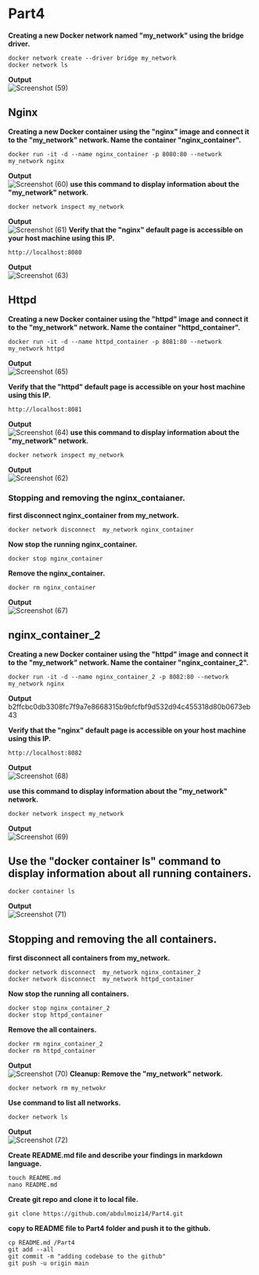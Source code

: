 # Part4
**Creating a new Docker network named "my_network" using the bridge driver.**
```
docker network create --driver bridge my_network
docker network ls
```
**Output**<br />
![Screenshot (59)](https://user-images.githubusercontent.com/65711565/227738562-cb2bae42-a098-41ac-8f75-5359ebac4b8b.png)
## Nginx 
**Creating a new Docker container using the "nginx" image and connect it to the "my_network" network. Name the container "nginx_container".**
```
docker run -it -d --name nginx_container -p 8080:80 --network my_network nginx
```
**Output**<br />
![Screenshot (60)](https://user-images.githubusercontent.com/65711565/227738923-a32f7021-30a0-4a0f-8634-80910b6364ab.png)
**use this command to display information about the "my_network" network.**
```
docker network inspect my_network
```
**Output**<br />
![Screenshot (61)](https://user-images.githubusercontent.com/65711565/227739023-c066ec3f-5319-4f90-9794-2d528b0ad0fe.png)
**Verify that the "nginx" default page is accessible on your host machine using this IP.**
```
http://localhost:8080
```
**Output**<br />
![Screenshot (63)](https://user-images.githubusercontent.com/65711565/227739924-fa5e6fee-7f0c-4b30-a4cf-952ecaf97d72.png)

## Httpd
**Creating a new Docker container using the "httpd" image and connect it to the "my_network" network. Name the container "httpd_container".**
```
docker run -it -d --name httpd_container -p 8081:80 --network my_network httpd
```
**Output**<br />
![Screenshot (65)](https://user-images.githubusercontent.com/65711565/227740038-ee678be0-b9e9-4a35-9f0b-22a5069e3265.png)

**Verify that the "httpd" default page is accessible on your host machine using this IP.**
```
http://localhost:8081
```
**Output**<br />
![Screenshot (64)](https://user-images.githubusercontent.com/65711565/227739918-da8f1ef7-0d24-4418-81c5-1c40956989d7.png)
**use this command to display information about the "my_network" network.**
```
docker network inspect my_network
```
**Output**<br />
![Screenshot (62)](https://user-images.githubusercontent.com/65711565/227739912-608b7bb7-3fa7-4811-b066-6901a7446d43.png)
### Stopping and removing the nginx_contaianer.
**first disconnect nginx_container from my_network.**
```
docker network disconnect  my_network nginx_container
```
**Now stop the running nginx_container.**
```
docker stop nginx_container
```
**Remove the nginx_container.**
```
docker rm nginx_container
```
**Output**<br />
![Screenshot (67)](https://user-images.githubusercontent.com/65711565/227741166-d617af7d-c53c-4ae0-9d30-aa19ff070023.png)

## nginx_container_2
**Creating a new Docker container using the "httpd" image and connect it to the "my_network" network. Name the container "nginx_container_2".**
```
docker run -it -d --name nginx_container_2 -p 8082:80 --network my_network nginx
```
**Output**<br />
b2ffcbc0db3308fc7f9a7e8668315b9bfcfbf9d532d94c455318d80b0673eb43

**Verify that the "nginx" default page is accessible on your host machine using this IP.**
```
http://localhost:8082
```
**Output**<br />
![Screenshot (68)](https://user-images.githubusercontent.com/65711565/227741288-fee440d0-0ab5-4666-9772-38b56d3b0acf.png)

**use this command to display information about the "my_network" network.**
```
docker network inspect my_network
```
**Output**<br />
![Screenshot (69)](https://user-images.githubusercontent.com/65711565/227741302-1907fbb7-161d-4d25-84b3-d75d1c8a4475.png)
## Use the "docker container ls" command to display information about all running containers.
```
docker container ls
```
**Output**<br />
![Screenshot (71)](https://user-images.githubusercontent.com/65711565/227741943-373137ae-921c-43d0-829f-7e3b5302853c.png)

## Stopping and removing the all containers.
**first disconnect all containers from my_network.**
```
docker network disconnect  my_network nginx_container_2
docker network disconnect  my_network httpd_container
```
**Now stop the running all containers.**
```
docker stop nginx_container_2
docker stop httpd_container
```
**Remove the all containers.**
```
docker rm nginx_container_2
docker rm httpd_container
```
**Output**<br />
![Screenshot (70)](https://user-images.githubusercontent.com/65711565/227741657-cc9b34cc-9a95-4cbd-82cf-e138578ebd40.png)
**Cleanup: Remove the "my_network" network.**
```
docker network rm my_netwokr
```
**Use command to list all networks.**
```
docker network ls
```
**Output**<br />
![Screenshot (72)](https://user-images.githubusercontent.com/65711565/227742266-0a796be8-3898-4811-b792-de776d3473db.png)

**Create README.md file and describe your findings in markdown language.**
```
touch README.md
nano README.md
```
**Create git repo and clone it to local file.**
```
git clone https://github.com/abdulmoiz14/Part4.git
```
**copy to README file to Part4 folder and push it to the github.**
```
cp README.md /Part4
git add --all
git commit -m "adding codebase to the github"
git push -u origin main
```
